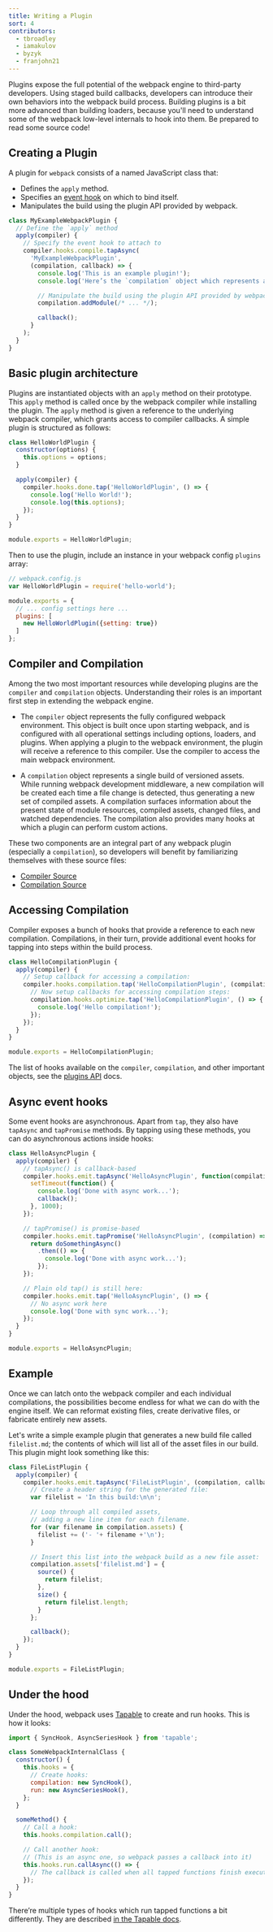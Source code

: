 ```yaml
---
title: Writing a Plugin
sort: 4
contributors:
  - tbroadley
  - iamakulov
  - byzyk
  - franjohn21
---
```


Plugins expose the full potential of the webpack engine to third-party developers. Using staged build callbacks, developers can introduce their own behaviors into the webpack build process. Building plugins is a bit more advanced than building loaders, because you'll need to understand some of the webpack low-level internals to hook into them. Be prepared to read some source code!

## Creating a Plugin

A plugin for `webpack` consists of a named JavaScript class that:

- Defines the `apply` method.
- Specifies an [event hook](/api/compiler-hooks/) on which to bind itself.
- Manipulates the build using the plugin API provided by webpack.

```javascript
class MyExampleWebpackPlugin {
  // Define the `apply` method
  apply(compiler) {
    // Specify the event hook to attach to
    compiler.hooks.compile.tapAsync(
      'MyExampleWebpackPlugin',
      (compilation, callback) => {
        console.log('This is an example plugin!');
        console.log('Here’s the `compilation` object which represents a single build of assets:', compilation);

        // Manipulate the build using the plugin API provided by webpack
        compilation.addModule(/* ... */);

        callback();
      }
    );
  }
}
```

## Basic plugin architecture

Plugins are instantiated objects with an `apply` method on their prototype. This `apply` method is called once by the webpack compiler while installing the plugin. The `apply` method is given a reference to the underlying webpack compiler, which grants access to compiler callbacks. A simple plugin is structured as follows:

```javascript
class HelloWorldPlugin {
  constructor(options) {
    this.options = options;
  }

  apply(compiler) {
    compiler.hooks.done.tap('HelloWorldPlugin', () => {
      console.log('Hello World!');
      console.log(this.options);
    });
  }
}

module.exports = HelloWorldPlugin;
```

Then to use the plugin, include an instance in your webpack config `plugins` array:

```javascript
// webpack.config.js
var HelloWorldPlugin = require('hello-world');

module.exports = {
  // ... config settings here ...
  plugins: [
    new HelloWorldPlugin({setting: true})
  ]
};
```

## Compiler and Compilation

Among the two most important resources while developing plugins are the `compiler` and `compilation` objects. Understanding their roles is an important first step in extending the webpack engine.

- The `compiler` object represents the fully configured webpack environment. This object is built once upon starting webpack, and is configured with all operational settings including options, loaders, and plugins. When applying a plugin to the webpack environment, the plugin will receive a reference to this compiler. Use the compiler to access the main webpack environment.

- A `compilation` object represents a single build of versioned assets. While running webpack development middleware, a new compilation will be created each time a file change is detected, thus generating a new set of compiled assets. A compilation surfaces information about the present state of module resources, compiled assets, changed files, and watched dependencies. The compilation also provides many hooks at which a plugin can perform custom actions.

These two components are an integral part of any webpack plugin (especially a `compilation`), so developers will benefit by familiarizing themselves with these source files:

- [Compiler Source](https://github.com/webpack/webpack/blob/master/lib/Compiler.js)
- [Compilation Source](https://github.com/webpack/webpack/blob/master/lib/Compilation.js)

## Accessing Compilation

Compiler exposes a bunch of hooks that provide a reference to each new compilation. Compilations, in their turn, provide additional event hooks for tapping into steps within the build process.

```javascript
class HelloCompilationPlugin {
  apply(compiler) {
    // Setup callback for accessing a compilation:
    compiler.hooks.compilation.tap('HelloCompilationPlugin', (compilation) => {
      // Now setup callbacks for accessing compilation steps:
      compilation.hooks.optimize.tap('HelloCompilationPlugin', () => {
        console.log('Hello compilation!');
      });
    });
  }
}

module.exports = HelloCompilationPlugin;
```

The list of hooks available on the `compiler`, `compilation`, and other important objects, see the [plugins API](/api/plugins/) docs.

## Async event hooks

Some event hooks are asynchronous. Apart from `tap`, they also have `tapAsync` and `tapPromise` methods. By tapping using these methods, you can do asynchronous actions inside hooks:

```javascript
class HelloAsyncPlugin {
  apply(compiler) {
    // tapAsync() is callback-based
    compiler.hooks.emit.tapAsync('HelloAsyncPlugin', function(compilation, callback) {
      setTimeout(function() {
        console.log('Done with async work...');
        callback();
      }, 1000);
    });

    // tapPromise() is promise-based
    compiler.hooks.emit.tapPromise('HelloAsyncPlugin', (compilation) => {
      return doSomethingAsync()
        .then(() => {
          console.log('Done with async work...');
        });
    });

    // Plain old tap() is still here:
    compiler.hooks.emit.tap('HelloAsyncPlugin', () => {
      // No async work here
      console.log('Done with sync work...');
    });
  }
}

module.exports = HelloAsyncPlugin;
```

## Example

Once we can latch onto the webpack compiler and each individual compilations, the possibilities become endless for what we can do with the engine itself. We can reformat existing files, create derivative files, or fabricate entirely new assets.

Let's write a simple example plugin that generates a new build file called `filelist.md`; the contents of which will list all of the asset files in our build. This plugin might look something like this:

```javascript
class FileListPlugin {
  apply(compiler) {
    compiler.hooks.emit.tapAsync('FileListPlugin', (compilation, callback) => {
      // Create a header string for the generated file:
      var filelist = 'In this build:\n\n';

      // Loop through all compiled assets,
      // adding a new line item for each filename.
      for (var filename in compilation.assets) {
        filelist += ('- '+ filename +'\n');
      }

      // Insert this list into the webpack build as a new file asset:
      compilation.assets['filelist.md'] = {
        source() {
          return filelist;
        },
        size() {
          return filelist.length;
        }
      };

      callback();
    });
  }
}

module.exports = FileListPlugin;
```

## Under the hood

Under the hood, webpack uses [Tapable](https://github.com/webpack/tapable) to create and run hooks. This is how it looks:

```javascript
import { SyncHook, AsyncSeriesHook } from 'tapable';

class SomeWebpackInternalClass {
  constructor() {
    this.hooks = {
      // Create hooks:
      compilation: new SyncHook(),
      run: new AsyncSeriesHook(),
    };
  }

  someMethod() {
    // Call a hook:
    this.hooks.compilation.call();

    // Call another hook:
    // (This is an async one, so webpack passes a callback into it)
    this.hooks.run.callAsync(() => {
      // The callback is called when all tapped functions finish executing
    });
  }
}
```

There’re multiple types of hooks which run tapped functions a bit differently. They are described [in the Tapable docs](https://github.com/webpack/tapable#hook-types).
